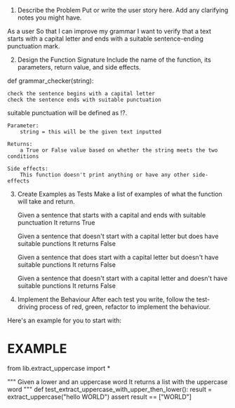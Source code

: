 1. Describe the Problem
Put or write the user story here. Add any clarifying notes you might have.

As a user
So that I can improve my grammar
I want to verify that a text starts with a capital letter and ends with a suitable sentence-ending punctuation mark.


2. Design the Function Signature
Include the name of the function, its parameters, return value, and side effects.

def grammar_checker(string):

    check the sentence begins with a capital letter
    check the sentence ends with suitable punctuation 

suitable punctuation will be defined as !?.

    Parameter:
        string = this will be the given text inputted 
    
    Returns:
        a True or False value based on whether the string meets the two conditions

    Side effects:
        This function doesn't print anything or have any other side-effects 



3. Create Examples as Tests
Make a list of examples of what the function will take and return.


    Given a sentence that starts with a capital and ends with suitable punctuation
    It returns True 

    Given a sentence that doesn't start with a capital letter but does have suitable punctions
    It returns False 

    Given a sentence that does start with a capital letter but doesn't have suitable punctions
    It returns False 

    Given a sentence that doesn't start with a capital letter and doesn't have suitable punctions
    It returns False 


4. Implement the Behaviour
After each test you write, follow the test-driving process of red, green, refactor to implement the behaviour.

Here's an example for you to start with:

# EXAMPLE

from lib.extract_uppercase import *

"""
Given a lower and an uppercase word
It returns a list with the uppercase word
"""
def test_extract_uppercase_with_upper_then_lower():
    result = extract_uppercase("hello WORLD")
    assert result == ["WORLD"]